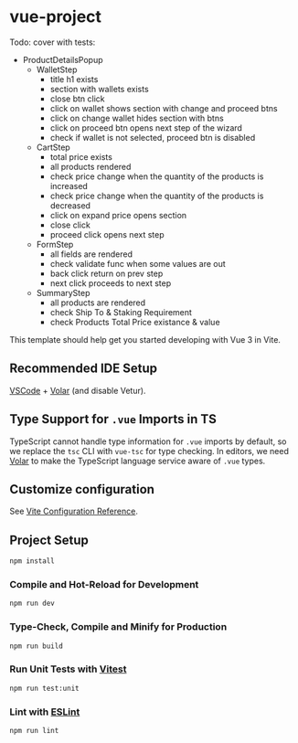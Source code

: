 # vue-project

Todo: cover with tests:
- ProductDetailsPopup
  - WalletStep
    * title h1 exists
    * section with wallets exists
    * close btn click
    * click on wallet shows section with change and proceed btns  
    * click on change wallet hides section with btns 
    * click on proceed btn opens next step of the wizard 
    * check if wallet is not selected, proceed btn is disabled
  - CartStep
    * total price exists 
    * all products rendered 
    * check price change when the quantity of the products is increased 
    * check price change when the quantity of the products is decreased 
    * click on expand price opens section 
    * close click 
    * proceed click opens next step 
  - FormStep
    * all fields are rendered 
    * check validate func when some values are out 
    * back click return on prev step
    * next click proceeds to next step 
  - SummaryStep
    * all products are rendered 
    * check Ship To & Staking Requirement 
    * check Products Total Price existance & value 

This template should help get you started developing with Vue 3 in Vite.

## Recommended IDE Setup

[VSCode](https://code.visualstudio.com/) + [Volar](https://marketplace.visualstudio.com/items?itemName=Vue.volar) (and disable Vetur).

## Type Support for `.vue` Imports in TS

TypeScript cannot handle type information for `.vue` imports by default, so we replace the `tsc` CLI with `vue-tsc` for type checking. In editors, we need [Volar](https://marketplace.visualstudio.com/items?itemName=Vue.volar) to make the TypeScript language service aware of `.vue` types.

## Customize configuration

See [Vite Configuration Reference](https://vite.dev/config/).

## Project Setup

```sh
npm install
```

### Compile and Hot-Reload for Development

```sh
npm run dev
```

### Type-Check, Compile and Minify for Production

```sh
npm run build
```

### Run Unit Tests with [Vitest](https://vitest.dev/)

```sh
npm run test:unit
```

### Lint with [ESLint](https://eslint.org/)

```sh
npm run lint
```

